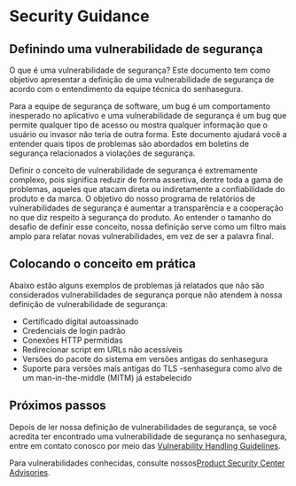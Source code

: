 # Security Guidance

## Definindo uma vulnerabilidade de segurança
O que é uma vulnerabilidade de segurança? Este documento tem como objetivo apresentar a definição de uma vulnerabilidade de segurança de acordo com o entendimento da equipe técnica do senhasegura.

Para a equipe de segurança de software, um bug é um comportamento inesperado no aplicativo e uma vulnerabilidade de segurança é um bug que permite qualquer tipo de acesso ou mostra qualquer informação que o usuário ou invasor não teria de outra forma. Este documento ajudará você a entender quais tipos de problemas são abordados em boletins de segurança relacionados a violações de segurança.

Definir o conceito de vulnerabilidade de segurança é extremamente complexo, pois significa reduzir de forma assertiva, dentre toda a gama de problemas, aqueles que atacam direta ou indiretamente a confiabilidade do produto e da marca. O objetivo do nosso programa de relatórios de vulnerabilidades de segurança é aumentar a transparência e a cooperação no que diz respeito à segurança do produto. Ao entender o tamanho do desafio de definir esse conceito, nossa definição serve como um filtro mais amplo para relatar novas vulnerabilidades, em vez de ser a palavra final.

## Colocando o conceito em prática

Abaixo estão alguns exemplos de problemas já relatados que não são considerados vulnerabilidades de segurança porque não atendem à nossa definição de vulnerabilidade de segurança:

- Certificado digital autoassinado
- Credenciais de login padrão
- Conexões HTTP permitidas
- Redirecionar script em URLs não acessíveis
- Versões do pacote do sistema em versões antigas do senhasegura
- Suporte para versões mais antigas do TLS
-senhasegura como alvo de um man-in-the-middle (MITM) já estabelecido
 

## Próximos passos

Depois de ler nossa definição de vulnerabilidades de segurança, se você acredita ter encontrado uma vulnerabilidade de segurança no senhasegura, entre em contato conosco por meio das [Vulnerability Handling Guidelines](/vulnerability-handling-guidelines/).

Para vulnerabilidades conhecidas, consulte nossos[Product Security Center Advisories](/security-center-advisories/).
